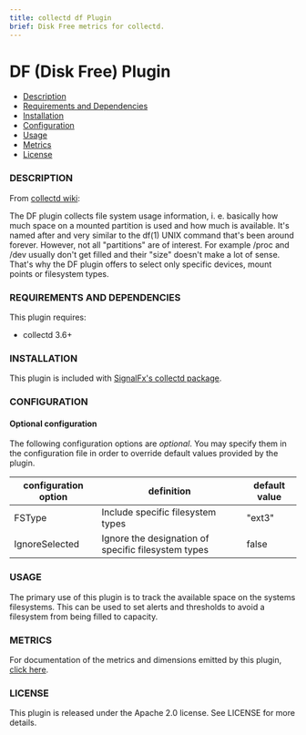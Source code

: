 ```yaml
---
title: collectd df Plugin
brief: Disk Free metrics for collectd.
---
```


# DF (Disk Free) Plugin

- [Description](#description)
- [Requirements and Dependencies](#requirements-and-dependencies)
- [Installation](#installation)
- [Configuration](#configuration)
- [Usage](#usage)
- [Metrics](#metrics)
- [License](#license)

### DESCRIPTION

From [collectd wiki](https://collectd.org/wiki/index.php/Plugin:DF):

The DF plugin collects file system usage information, i. e. basically how much space on a mounted partition is used and how much is available. It's named after and very similar to the df(1) UNIX command that's been around forever.
However, not all "partitions" are of interest. For example /proc and /dev usually don't get filled and their "size" doesn't make a lot of sense. That's why the DF plugin offers to select only specific devices, mount points or filesystem types.

### REQUIREMENTS AND DEPENDENCIES

This plugin requires:

- collectd 3.6+

### INSTALLATION

This plugin is included with [SignalFx's collectd package](https://support.signalfx.com/hc/en-us/articles/208080123).

### CONFIGURATION

#### Optional configuration

The following configuration options are *optional*. You may specify them in the configuration file in order to override default values provided by the plugin.

| configuration option | definition | default value |
| ---------------------|------------|---------------|
| FSType | Include specific filesystem types | "ext3" |
| IgnoreSelected  | Ignore the designation of specific filesystem types | false |

### USAGE

The primary use of this plugin is to track the available space on the systems filesystems. This can be used to set alerts and thresholds to avoid a filesystem from being filled to capacity.

### METRICS

For documentation of the metrics and dimensions emitted by this plugin, [click here](././docs).

### LICENSE

This plugin is released under the Apache 2.0 license. See LICENSE for more details.
